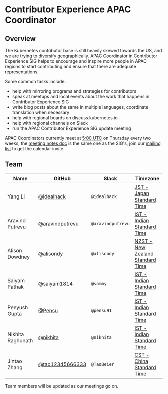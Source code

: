 # Contributor Experience APAC Coordinator

## Overview

The Kubernetes contributor base is still heavily skewed towards the US, and we are trying to diversify geographically. APAC Coordinator in Contributor Experience SIG helps to encourage and inspire more people in APAC regions to start contributing and ensure that there are adequate representations.

Some common tasks include:

- help with mirroring programs and strategies for contributors
- speak at meetups and local events about the work that happens in Contributor Experience SIG
- write blog posts about the same in multiple languages, coordinate translation when necessary
- help with regional boards on discuss.kubernetes.io
- help with regional channels on Slack
- run the APAC Contributor Experience SIG update meeting

APAC Coordinators currently meet at [5:00 UTC](http://www.thetimezoneconverter.com/?t=05:00&tz=UTC) on Thursday every two weeks, the [meeting notes doc](https://docs.google.com/document/d/1qf-02B7EOrItQgwXFxgqZ5qjW0mtfu5qkYIF1Hl4ZLI/) is the same one as the SIG's, join our [mailing list](https://groups.google.com/forum/#!forum/kubernetes-sig-contribex) to get the calendar invite.

## Team

| **Name** | **GitHub** | **Slack** | **Timezone** |
| ------ | ------ | ------ | ------ |
| Yang Li | [@idealhack](https://github.com/idealhack) | `@idealhack` | [JST - Japan Standard Time](https://time.is/Japan) |
| Aravind Putrevu | [@aravindputrevu](https://github.com/aravindputrevu) | `@aravindputrevu` | [IST - Indian Standard Time](https://time.is/India) |
| Alison Dowdney | [@alisondy](https://github.com/alisondy) | `@alisondy` | [NZST - New Zealand Standard Time](https://time.is/New_Zealand) |
| Saiyam Pathak | [@saiyam1814](https://github.com/saiyam1814) | `@sammy` | [IST - Indian Standard Time](https://time.is/India) |
| Peeyush Gupta | [@Pensu](https://github.com/Pensu) | `@pensu91` | [IST - Indian Standard Time](https://time.is/India) |
| Nikhita Raghunath | [@nikhita](https://github.com/nikhita) | `@nikhita` | [IST - Indian Standard Time](https://time.is/India) |
| Jintao Zhang | [@tao12345666333](https://github.com/tao12345666333) | `@TaoBeier` | [CST - China Standard Time](https://time.is/China) |

Team members will be updated as our meetings go on.

